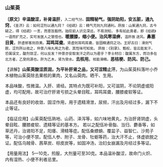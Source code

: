 ### 山茱萸

**〔原文〕辛温酸涩，补肾温肝**，<small>入二经气分。</small>**固精秘气，强阴助阳，安五脏，通九窍**，<small>《圣济》云：如何涩剂以通九窍？《经疏》云：精气充则九窍通利。昂按：山茱通九窍，古今疑之，得《经疏》一言，而意旨豁然。始叹前人识见深远，不易测知， 多有如此类者，即《经疏》一语而扩充之，实可发医人之慧悟也。</small>**暖腰膝，缩小便。治风寒湿痹**，<small>温肝故    逐风。</small>**鼻塞目黄**，<small>肝虚邪客则目黄。</small>**耳鸣耳聋**。<small>肾虚则耳鸣耳聋，皆固精通窍之功。王好古曰：滑则气脱，涩剂所以收之，仲景八味丸用之为君，其性味可知矣。 昂按：《别录》、甄权，皆云能发汗，恐属误文，酸剂敛涩，何以反发？仲景亦安取发汗之药以为君乎？李士材曰：酸属东方，而功多在北方者，乙癸同源也。肝为乙木，肾为癸水。</small>**去核用**。<small>核能滑精。</small>**恶桔梗、防风、防己。**

【讲解】**山茱萸酸涩质润，为平补肝肾之品，又可涩精止汗**。为山茱萸科落叶小乔木植物山茱萸除去果核的果肉，又名山萸肉。晒干、生用。

本品味酸，性微温。入肝、肾经。其特点为既可补阳，又可滋阴，不论阴虚或阳虚，均可配用，故可治疗肝肾亏损之头晕目眩，耳鸣耳聋，腰膝痠软等证。

本品还有良好的收敛、固涩作用，用于遗精滑泄，尿频，汗出及月经过多，漏下不止等证。

【临证应用】山茱萸配伍熟地、山药、泽泻等，如六味地黄丸，为治肝肾阴虚，头晕目眩、腰膝痠软、遗精等证的基本方。 若以之配伍补骨脂、当归、麝香等，如草还丹，治肾阳不足，阳痿、滑精等症。配伍桑螵蛸、覆盆子、益智仁、沙苑子等，可治小便不禁。配伍人参、附子、龙骨、牡蛎等药，治大汗不止，体虚欲脱之证。配伍乌贼骨、茜草炭、棕皮炭等，如固冲汤，治妇女崩漏及月经过多等证。

【用量用法】 5—10克，煎服，大剂量可至30克。本品温补酸涩，故命门火炽、内有湿热、小便不利者忌里。
